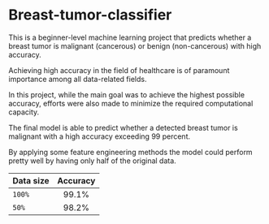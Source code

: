 # Breast-tumor-classifier
This is a beginner-level machine learning project that predicts whether a breast tumor is malignant (cancerous) or benign (non-cancerous) with high accuracy.

Achieving high accuracy in the field of healthcare is of paramount importance among all data-related fields.

In this project, while the main goal was to achieve the highest possible accuracy, efforts were also made to minimize the required computational capacity.

The final model is able to predict whether a detected breast tumor is malignant with a high accuracy exceeding 99 percent. 

By applying some feature engineering methods the model could perform pretty well by having only half of the original data. 

| Data size | Accuracy | 
| :------ | :---------: | 
| `100%` | 99.1% |
| `50%` | 98.2% | 